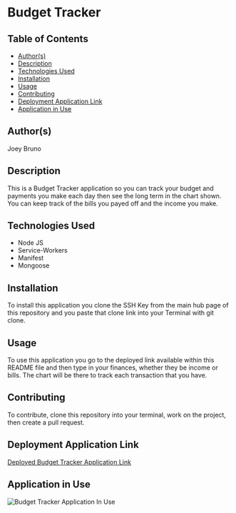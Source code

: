 # Budget Tracker

## Table of Contents
* [Author(s)](#author(s))
* [Description](#description)
* [Technologies Used](#technologies-used)
* [Installation](#installation)
* [Usage](#usage)
* [Contributing](#contributing)
* [Deployment Application Link](#deployment-application-link)
* [Application in Use](#application-in-use)

## Author(s)
Joey Bruno

## Description
This is a Budget Tracker application so you can track your budget and payments you make each day then see the long term in the chart shown. You can keep track of the bills you payed off and the income you make. 

## Technologies Used
* Node JS
* Service-Workers
* Manifest
* Mongoose

## Installation
To install this application you clone the SSH Key from the main hub page of this repository and you paste that clone link into your Terminal with git clone.

## Usage
To use this application you go to the deployed link available within this README file and then type in your finances, whether they be income or bills. The chart will be there to track each transaction that you have.

## Contributing
To contribute, clone this repository into your terminal, work on the project, then create a pull request.

## Deployment Application Link
[Deployed Budget Tracker Application Link](https://boiling-lake-39406.herokuapp.com/)

## Application in Use
![Budget Tracker Application In Use](/budget-tracker-demo.gif)